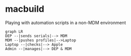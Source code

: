 # macbuild
Playing with automation scripts in a non-MDM environment


```mermaid
graph LR
DEP --|sends serials|--> MDM
MDM --|pushes profiles|-->Laptop
Laptop --|checks|--> Apple
Admin --|manages|--> DEP & MDM
```
